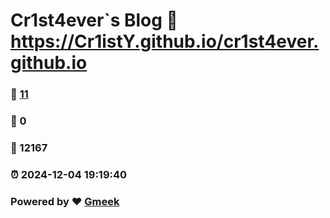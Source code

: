 # Cr1st4ever`s Blog :link: https://Cr1istY.github.io/cr1st4ever.github.io 
### :page_facing_up: [11](https://Cr1istY.github.io/cr1st4ever.github.io/tag.html) 
### :speech_balloon: 0 
### :hibiscus: 12167 
### :alarm_clock: 2024-12-04 19:19:40 
### Powered by :heart: [Gmeek](https://github.com/Meekdai/Gmeek)
